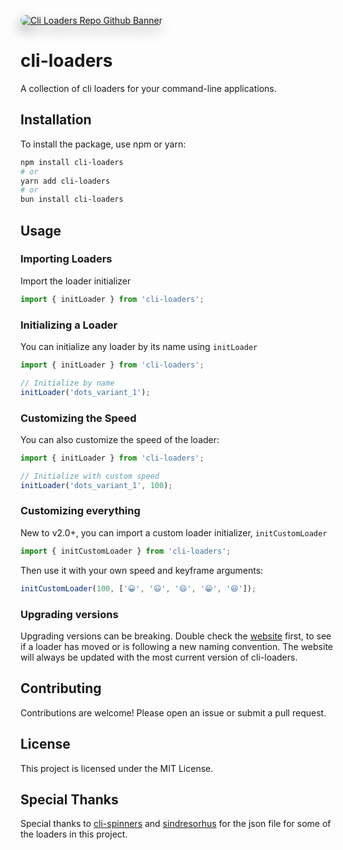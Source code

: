 <p><a href="https://cliloaders.com"><img style='border-radius: 12px;filter: drop-shadow(0px 9px 10px #888888);' src="https://repository-images.githubusercontent.com/912560031/de9f3f22-c3a1-4a4d-92f0-4042688be63c" alt="Cli Loaders Repo Github Banner" /></a></p>

# cli-loaders

A collection of cli loaders for your command-line applications.

## Installation

To install the package, use npm or yarn:

```bash
npm install cli-loaders
# or
yarn add cli-loaders
# or
bun install cli-loaders
```

## Usage

### Importing Loaders

Import the loader initializer

```typescript
import { initLoader } from 'cli-loaders';
```

### Initializing a Loader

You can initialize any loader by its name using `initLoader`

```typescript
import { initLoader } from 'cli-loaders';

// Initialize by name
initLoader('dots_variant_1');
```

### Customizing the Speed

You can also customize the speed of the loader:

```typescript
import { initLoader } from 'cli-loaders';

// Initialize with custom speed
initLoader('dots_variant_1', 100);
```

### Customizing everything

New to v2.0+, you can import a custom loader initializer, `initCustomLoader`

```typescript
import { initCustomLoader } from 'cli-loaders';
```

Then use it with your own speed and keyframe arguments:

```typescript
initCustomLoader(100, ['😀', '😃', '😄', '😁', '😆']);
```

### Upgrading versions

Upgrading versions can be breaking. Double check the [website](https://cliloaders.com) first, to see if a loader has moved or is following a new naming convention. The website will always be updated with the most current version of cli-loaders.

## Contributing

Contributions are welcome! Please open an issue or submit a pull request.

## License

This project is licensed under the MIT License.

## Special Thanks

Special thanks to [cli-spinners](https://www.npmjs.com/package/cli-spinners) and [sindresorhus](https://github.com/sindresorhus) for the json file for some of the loaders in this project.


